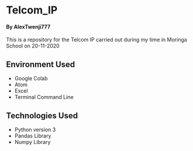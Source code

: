 # Telcom_IP
#### By AlexTwenji777
This is a repository for the Telcom IP carried out during my time in Moringa School on 20-11-2020
## Environment Used
* Google Colab
* Atom
* Excel
* Terminal Command Line

## Technologies Used
* Python version 3
* Pandas Library
* Numpy Library

